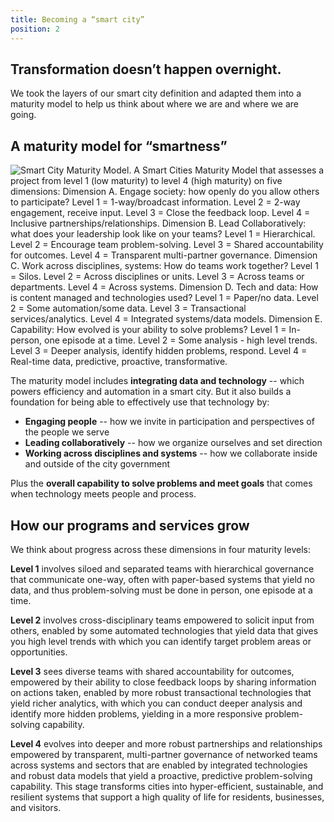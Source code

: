 ```yaml
---
title: Becoming a “smart city”
position: 2
---
```


## Transformation doesn’t happen overnight.

We took the layers of our smart city definition and adapted them into a maturity model to help us think about where we are and where we are going. 

## A maturity model for “smartness”

![Smart City Maturity Model. A Smart Cities Maturity Model that assesses a project from level 1 (low maturity) to level 4 (high maturity) on five dimensions:
Dimension A. Engage society: how openly do you allow others to participate? Level 1 = 1-way/broadcast information. Level 2 = 2-way engagement, receive input. Level 3 = Close the feedback loop. Level 4 = Inclusive partnerships/relationships.
Dimension B. Lead Collaboratively: what does your leadership look like on your teams? Level 1 = Hierarchical. Level 2 = Encourage team problem-solving. Level 3 = Shared accountability for outcomes. Level 4 = Transparent multi-partner governance.
Dimension C. Work across disciplines, systems: How do teams work together? Level 1 = Silos. Level 2 = Across disciplines or units. Level 3 = Across teams or departments. Level 4 = Across systems.
Dimension D. Tech and data: How is content managed and technologies used? Level 1 = Paper/no data. Level 2 = Some automation/some data. Level 3 = Transactional services/analytics. Level 4 = Integrated systems/data models.
Dimension E. Capability: How evolved is your ability to solve problems? Level 1 = In-person, one episode at a time. Level 2 = Some analysis - high level trends. Level 3 = Deeper analysis, identify hidden problems, respond. Level 4 = Real-time data, predictive, proactive, transformative.](/assets/img/projects/smart-city/Smart%20City%20Maturity%20Model.jpg)

The maturity model includes **integrating data and technology** -- which powers efficiency and automation in a smart city. But it also builds a foundation for being able to effectively use that technology by: 

* **Engaging people** -- how we invite in participation and perspectives of the people we serve
* **Leading collaboratively** -- how we organize ourselves and set direction
* **Working across disciplines and systems** -- how we collaborate inside and outside of the city government

Plus the **overall capability to solve problems and meet goals** that comes when technology meets people and process. 

## How our programs and services grow

We think about progress across these dimensions in four maturity levels: 

**Level 1** involves siloed and separated teams with hierarchical governance that communicate one-way, often with paper-based systems that yield no data, and thus problem-solving must be done in person, one episode at a time.

**Level 2** involves cross-disciplinary teams empowered to solicit input from others, enabled by some automated technologies that yield data that gives you high level trends with which you can identify target problem areas or opportunities.

**Level 3** sees diverse teams with shared accountability for outcomes, empowered by their ability to close feedback loops by sharing information on actions taken, enabled by more robust transactional technologies that yield richer analytics, with which you can conduct deeper analysis and identify more hidden problems, yielding in a more responsive problem-solving capability.

**Level 4** evolves into deeper and more robust partnerships and relationships empowered by transparent, multi-partner governance of networked teams across systems and sectors that are enabled by integrated technologies and robust data models that yield a proactive, predictive problem-solving capability. This stage transforms cities into hyper-efficient, sustainable, and resilient systems that support a high quality of life for residents, businesses, and visitors.

